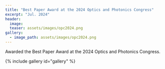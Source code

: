 ```yaml
---
title: "Best Paper Award at the 2024 Optics and Photonics Congress"
excerpt: "Jul. 2024"
header:
  image: 
  teaser: assets/images/opc2024.png
gallery:
  - image_path: assets/images/opc2024.png
---
```


Awarded the Best Paper Award at the 2024 Optics and Photonics Congress.

{% include gallery id="gallery"  %}
